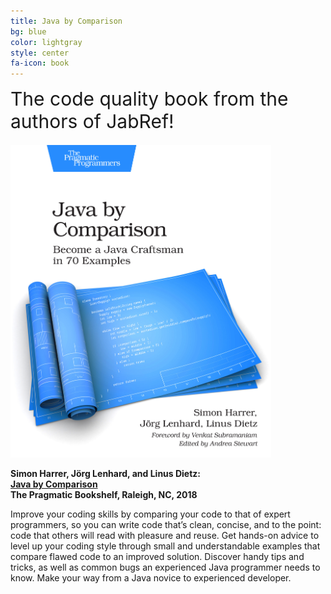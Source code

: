 ```yaml
---
title: Java by Comparison
bg: blue
color: lightgray
style: center
fa-icon: book
---
```


<div style="font-size:30px; margin-bottom:20px;">
<a href="http://java.by-comparison.com" style="text-decoration: none;">The code quality book from the authors of JabRef!</a>
</div>

<a href="http://java.by-comparison.com"><img src="img/javacomp.jpg" alt="Java by Comparison Cover" style="height: 500px"/></a>

<strong>Simon Harrer, Jörg Lenhard, and Linus Dietz:<br/>
<a href="http://java.by-comparison.com">Java by Comparison</a><br/>
The Pragmatic Bookshelf, Raleigh, NC, 2018</strong>

<p style="text-align: left">
Improve your coding skills by comparing your code to that of expert programmers, so you can write code that’s clean, concise, and to the point: code that others will read with pleasure and reuse. Get hands-on advice to level up your coding style through small and understandable examples that compare flawed code to an improved solution. Discover handy tips and tricks, as well as common bugs an experienced Java programmer needs to know. Make your way from a Java novice to experienced developer.
</p>
